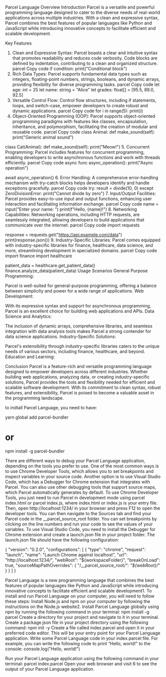Parcel Language Overview
Introduction
Parcel is a versatile and powerful programming language designed to cater to the diverse needs of real-world applications across multiple industries. With a clean and expressive syntax, Parcel combines the best features of popular languages like Python and JavaScript while introducing innovative concepts to facilitate efficient and scalable development.

Key Features
1. Clean and Expressive Syntax:
Parcel boasts a clear and intuitive syntax that promotes readability and reduces code verbosity. Code blocks are defined by indentation, contributing to a clean and organized structure.
parcel
Copy code
if condition:
    print("Conditional block")
2. Rich Data Types:
Parcel supports fundamental data types such as integers, floating-point numbers, strings, booleans, and dynamic arrays, providing flexibility for diverse programming tasks.
parcel
Copy code
let age: int = 25
let name: string = "Alice"
let grades: float[] = [95.5, 89.0, 92.5]
3. Versatile Control Flow:
Control flow structures, including if statements, loops, and switch-case, empower developers to create robust and dynamic applications.
parcel
Copy code
for i in range(5):
    print(i)
4. Object-Oriented Programming (OOP):
Parcel supports object-oriented programming paradigms with features like classes, encapsulation, inheritance, and polymorphism, facilitating the creation of modular and reusable code.
parcel
Copy code
class Animal:
    def make_sound(self):
        print("Generic animal sound")

class Cat(Animal):
    def make_sound(self):
        print("Meow!")
5. Concurrent Programming:
Parcel includes features for concurrent programming, enabling developers to write asynchronous functions and work with threads efficiently.
parcel
Copy code
async func async_operation():
    print("Async operation")

await async_operation()
6. Error Handling:
A comprehensive error-handling mechanism with try-catch blocks helps developers identify and handle exceptions gracefully.
parcel
Copy code
try:
    result = divide(10, 0)
except ZeroDivisionError:
    print("Cannot divide by zero")
7. Input/Output Facilities:
Parcel provides easy-to-use input and output functions, enhancing user interaction and facilitating information exchange.
parcel
Copy code
name = input("Enter your name: ")
print(f"Hello, {name}!")
8. Networking Capabilities:
Networking operations, including HTTP requests, are seamlessly integrated, allowing developers to build applications that communicate over the internet.
parcel
Copy code
import requests

response = requests.get("https://api.example.com/data")
print(response.json())
9. Industry-Specific Libraries:
Parcel comes equipped with industry-specific libraries for finance, healthcare, data science, and more, streamlining development in specialized domains.
parcel
Copy code
import finance
import healthcare

patient_data = healthcare.get_patient_data()
finance.analyze_data(patient_data)
Usage Scenarios
General Purpose Programming:

Parcel is well-suited for general-purpose programming, offering a balance between simplicity and power for a wide range of applications.
Web Development:

With its expressive syntax and support for asynchronous programming, Parcel is an excellent choice for building web applications and APIs.
Data Science and Analytics:

The inclusion of dynamic arrays, comprehensive libraries, and seamless integration with data analysis tools makes Parcel a strong contender for data science applications.
Industry-Specific Solutions:

Parcel's extensibility through industry-specific libraries caters to the unique needs of various sectors, including finance, healthcare, and beyond.
Education and Learning:


Conclusion
Parcel is a feature-rich and versatile programming language designed to empower developers across different industries. Whether building web applications, analyzing data, or creating industry-specific solutions, Parcel provides the tools and flexibility needed for efficient and scalable software development. With its commitment to clean syntax, robust features, and extensibility, Parcel is poised to become a valuable asset in the programming landscape.

to indtall Parcel Language, you need to have:

yarn global add parcel-bundler
# or
npm install -g parcel-bundler


There are different ways to debug your Parcel Language application, depending on the tools you prefer to use. One of the most common ways is to use Chrome Developer Tools, which allows you to set breakpoints and inspect variables in your source code. Another option is to use Visual Studio Code, which has a Debugger for Chrome extension that integrates with Parcel. You can also use other debugging tools that support source maps, which Parcel automatically generates by default.
To use Chrome Developer Tools, you just need to run Parcel in development mode using parcel index.html or parcel index.js, where index.html or index.js is your entry file. Then, open http://localhost:1234/ in your browser and press F12 to open the developer tools. You can then navigate to the Sources tab and find your Parcel code in the __parcel_source_root folder. You can set breakpoints by clicking on the line numbers and run your code to see the values of your variables.
To use Visual Studio Code, you need to install the Debugger for Chrome extension and create a launch.json file in your project folder. The launch.json file should have the following configuration:

{
  "version": "0.2.0",
  "configurations": [
    {
      "type": "chrome",
      "request": "launch",
      "name": "Launch Chrome against localhost",
      "url": "http://localhost:1234/",
      "webRoot": "${workspaceFolder}",
      "breakOnLoad": true,
      "sourceMapPathOverrides": {
        "/__parcel_source_root/*": "${webRoot}/*"
      }
    }
  ]
}



Parcel Language is a new programming language that combines the best features of popular languages like Python and JavaScript while introducing innovative concepts to facilitate efficient and scalable development1. To install and run Parcel Language on your computer, you will need to follow these steps:
Install Node.js and npm on your computer by following the instructions on the Node.js website2.
Install Parcel Language globally using npm by running the following command in your terminal: npm install -g parcel
Create a directory for your project and navigate to it in your terminal.
Create a package.json file in your project directory using the following command: npm init -y
Create a file called index.parcel and open it in your preferred code editor. This will be your entry point for your Parcel Language application.
Write some Parcel Language code in your index.parcel file. For example, you can write the following code to print “Hello, world!” to the console:
console.log("Hello, world!")

Run your Parcel Language application using the following command in your terminal: parcel index.parcel
Open your web browser and visit 6 to see the output of your Parcel Language application.





